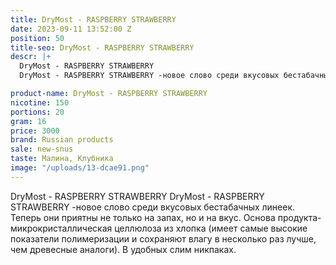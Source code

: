 ```yaml
---
title: DryMost - RASPBERRY STRAWBERRY
date: 2023-09-11 13:52:00 Z
position: 50
title-seo: DryMost - RASPBERRY STRAWBERRY
descr: |+
  DryMost - RASPBERRY STRAWBERRY
  DryMost - RASPBERRY STRAWBERRY -новое слово среди вкусовых бестабачных линеек. Теперь они приятны не только на запах, но и на вкус. Основа продукта-микрокристаллическая целлюлоза из хлопка (имеет самые высокие показатели полимеризации и сохраняют влагу в несколько раз лучше, чем древесные аналоги). В удобных слим никпаках.

product-name: DryMost - RASPBERRY STRAWBERRY
nicotine: 150
portions: 20
gram: 16
price: 3000
brand: Russian products
sale: new-snus
taste: Малина, Клубника
image: "/uploads/13-dcae91.png"
---
```


DryMost - RASPBERRY STRAWBERRY
DryMost - RASPBERRY STRAWBERRY -новое слово среди вкусовых бестабачных линеек. Теперь они приятны не только на запах, но и на вкус. Основа продукта-микрокристаллическая целлюлоза из хлопка (имеет самые высокие показатели полимеризации и сохраняют влагу в несколько раз лучше, чем древесные аналоги). В удобных слим никпаках.


